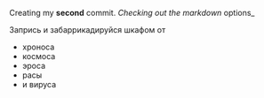 Creating my **second** commit. 
_Checking out the markdown_ options_


Запрись и забаррикадируйся шкафом от 
* хроноса
* космоса 
* эроса 
* расы 
* и вируса
